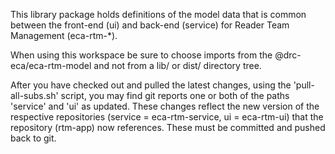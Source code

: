 This library package holds definitions of the model data that is common between the front-end (ui) and back-end (service) for Reader Team Management (eca-rtm-*).  

When using this workspace be sure to choose imports from the @drc-eca/eca-rtm-model and not from a lib/ or dist/ directory tree.
 
After you have checked out and pulled the latest changes, using the 'pull-all-subs.sh' script, you may find git reports one or both of the paths 'service' and 'ui' as updated.  These changes reflect the new version of the respective repositories (service = eca-rtm-service, ui = eca-rtm-ui) that the repository (rtm-app) now references. These must be committed and pushed back to git.
